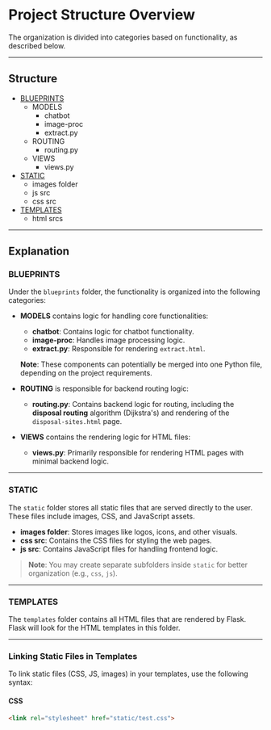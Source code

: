# Project Structure Overview

The organization is divided into categories based on functionality, as described below.

---

## Structure

- [BLUEPRINTS](#blueprints)
  - MODELS
    - chatbot
    - image-proc
    - extract.py
  - ROUTING
    - routing.py
  - VIEWS
    - views.py
- [STATIC](#static)
  - images folder
  - js src
  - css src
- [TEMPLATES](#templates)
  - html srcs

---

## Explanation

### BLUEPRINTS

Under the `blueprints` folder, the functionality is organized into the following categories:

- **MODELS** contains logic for handling core functionalities:
  - **chatbot**: Contains logic for chatbot functionality.
  - **image-proc**: Handles image processing logic.
  - **extract.py**: Responsible for rendering `extract.html`.

  **Note**: These components can potentially be merged into one Python file, depending on the project requirements.

- **ROUTING** is responsible for backend routing logic:
  - **routing.py**: Contains backend logic for routing, including the **disposal routing** algorithm (Dijkstra's) and rendering of the `disposal-sites.html` page.

- **VIEWS** contains the rendering logic for HTML files:
  - **views.py**: Primarily responsible for rendering HTML pages with minimal backend logic.

---

### STATIC

The `static` folder stores all static files that are served directly to the user. These files include images, CSS, and JavaScript assets.

- **images folder**: Stores images like logos, icons, and other visuals.
- **css src**: Contains the CSS files for styling the web pages.
- **js src**: Contains JavaScript files for handling frontend logic.

> **Note**: You may create separate subfolders inside `static` for better organization (e.g., `css`, `js`).

---

### TEMPLATES

The `templates` folder contains all HTML files that are rendered by Flask. Flask will look for the HTML templates in this folder.

---

### Linking Static Files in Templates

To link static files (CSS, JS, images) in your templates, use the following syntax:

#### CSS
```html
<link rel="stylesheet" href="static/test.css">

